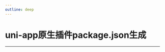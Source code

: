 ```yaml
---
outline: deep
---
```


# uni-app原生插件package.json生成

---

<script setup>
import UniPackage from '../components/uni-package.vue'
</script>

<uni-package />
